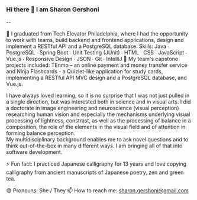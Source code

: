 ### Hi there 👋 I am Sharon Gershoni

--

<!--
**SGersh72/SGersh72** is a ✨ _special_ ✨ repository because its `README.md` (this file) appears on your GitHub profile.

Here are some ideas to get you started:

- 🔭 I’m currently working on ...
- 🌱 I’m currently learning ...
- 👯 I’m looking to collaborate on ...
- 🤔 I’m looking for help with ...
- 💬 Ask me about ...
- 📫 How to reach me: ...
- 😄 Pronouns: ...
- ⚡ Fun fact: ...
-->

🌱 I graduated from Tech Elevator Philadelphia, where I had the opportunity to work with teams, build backend and frontend applications, design and implement a RESTful API and a PostgreSQL database.
Skills:
Java  ∙  PostgreSQL  ∙  Spring Boot ∙  Unit Testing (JUnit)  ∙  HTML  ∙  CSS  ∙  JavaScript  ∙  Vue.js   ∙  Responsive Design   ∙  JSON   ∙  Git   ∙  IntelliJ 
🔭 My team's capstone projects included: TEnmo – an online payment and money transfer service and Ninja Flashcards - a Quizlet-like application for study cards, implementing a RESTful API MVC design and a PostgreSQL database, and Vue.js.

I have always loved learning, so it is no surprise that I was not just pulled in a single direction, but was interested both in science and in visual arts. I did a doctorate in image engineering and neuroscience (visual perception) researching human vision and especially the mechanisms underlying visual processing of lightness, constrast, as well as the processing of balance in a composition, the role of the elements in the visual field and of attention in forming balance perception.  
My multidisciplinary background enables me to ask novel questions and to think out-of-the-box in many different ways. I am bringing all of that into software development.

⚡ Fun fact: I practiced Japanese calligraphy for 13 years and love copying calligraphy from ancient manuscripts of Japanese poetry, zen and green tea.

😄 Pronouns: She / They
📫 How to reach me: sharon.gershoni@gmail.com
